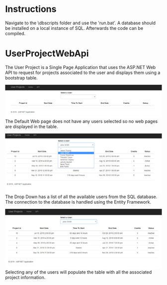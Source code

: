 # Instructions
Navigate to the \dbscripts folder and use the 'run.bat'. A database should be installed on a local instance of SQL. Afterwards the code can be compiled.

# UserProjectWebApi
The User Project is a Single Page Application that uses the ASP.NET Web API to request for projects associated to the user and displays them using a bootstrap table.

![HomePage](/images/DefaultWebPage.PNG)
The Default Web page does not have any users selected so no web pages are displayed in the table.

![DropDown](/images/DropDown.PNG)
The Drop Down has a list of all the available users from the SQL database. The connection to the database is handled using the Entity Framework.

![Selected](/images/UserSelected.PNG)
Selecting any of the users will populate the table with all the associated project information.
